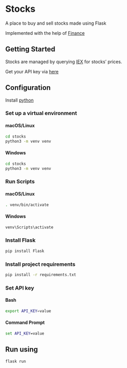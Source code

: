 # Stocks
A place to buy and sell stocks made using Flask

Implemented with the help of [Finance](https://cs50.harvard.edu/x/2022/psets/9/finance/)

## Getting Started
Stocks are managed by querying [IEX](https://exchange.iex.io/products/market-data-connectivity/) for stocks’ prices.

Get your API key via [here](https://iexcloud.io/console/tokens)

## Configuration
Install [python](https://www.python.org/)

### Set up a virtual environment
#### macOS/Linux
```bash
cd stocks
python3 -m venv venv
```
#### Windows
```cmd
cd stocks
python3 -m venv venv
```
### Run Scripts

#### macOS/Linux
```bash
. venv/bin/activate
```
#### Windows
```cmd
venv\Scripts\activate

```
### Install Flask
```bash
pip install Flask
```

### Install project requirements
```bash
pip install -r requirements.txt
```
### Set API key
#### Bash
```bash
export API_KEY=value
```
#### Command Prompt
```cmd
set API_KEY=value
```

## Run using
```bash
flask run
```



